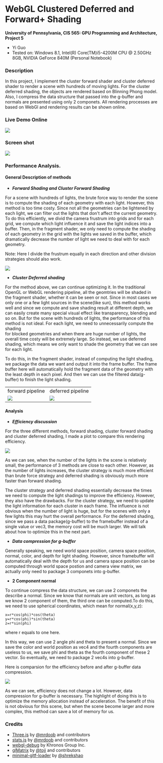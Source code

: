 WebGL Clustered Deferred and Forward+ Shading
======================

**University of Pennsylvania, CIS 565: GPU Programming and Architecture, Project 5**

* Yi Guo
* Tested on:  Windows 8.1, Intel(R) Core(TM)i5-4200M CPU @ 2.50GHz 8GB, NVIDIA GeForce 840M (Personal Notebook)

### Description
In this project, I implement the cluster forward shader and cluster deferred shader to render a scene with hundreds of moving lights. For the cluster deferred shading, the objects are rendered based on Blinning Phong model. Also, I compress the data structure that passed into the g-buffer and normals are presented using only 2 componets. All rendering processes are based on WebGl and rendering results can be shown online.

### Live Demo Online

[![](img/thumb.png)](http://TODO.github.io/Project5B-WebGL-Deferred-Shading)

### Screen shot

[![](img/video.png)](TODO)

### Performance Analysis.

#### General Description of methods

* ***Forward Shading and Cluster Forward Shading***

For a scene with hundreds of lights, the brute force way to render the scene is to compute the shading of each geometry with each light. However, this method is too time costy. Since not all the geometries can be lightened by each light, we can filter out the lights that don't affect the current geometry. To do this efficiently, we divid the camera frustrum into grids and for each grid, we compute which light influence it and save the light indices into a buffer. Then, in the fragment shader, we only need to compute the shading of each geometry in the grid with the lights we saved in the buffer, which dramatically decrease the number of light we need to deal with for each geometry. 

Note: Here I divide the frustrum equally in each direction and other division strategies should also work. 

![](./img/cluster.png)

* ***Cluster Deferred shading***

For the method above, we can continue optimizing it. In the traditional OpenGL or WebGL rendering pipeline, all the geomtries will be shaded in the fragment shader, whether it can be seen or not. Since in most cases we only one or a few light sources in the scene(like sun), this method works well and since we compute and save shading result at different depth, we can easily create many special visual effect like transparency, blending and so on.  But for the scene with hundreds of lights, the performance of this method is not ideal. For each light, we need to unnecessarily compute the shading  
for blocked geometries and when there are huge number of lights, the overall time costy will be extremely large. So instead, we use deferred shading, which means we only want to shade the geometry that we can see for each light.

To do this, in the fragment shader, instead of computing the light shading, we package the data we want and output it into the frame buffer. The frame buffer here will automatically hold the fragment data of the geometry with the least depth in each pixel. And then we can use the filtered data(g-buffer) to finish the light shading. 

<table class="image">
<tr>
	<td>forward pipeline </td>
	<td>deferred pipeline </td>
</tr>
<tr>
	<td><img src="img/forward.png"/></td>
	<td><img src="img/deferred.png"/></td>
</tr>
</table>

#### Analysis

* ***Efficiency discussion***

For the three different methods, forward shading, cluster forward shading and cluster deferred shading, I made a plot to compare this rendering efficiency.

![](./img/timecost3method.png)

As we can see, when the number of the lights in the scene is relatively small, the performance of 3 methods are close to each other. However, as the number of lights increases, the cluster strategy is much more efficient than brute force strategy and deferred shading is obviously much more faster than forward shading.

The cluster strategy and deferred shading essentially decrease the times we need to compute the light shadings to improve the efficiency. However, they also have the drawbacks. For the cluster strategy, we need to update the light information for each cluster in each frame. The influence is not obvious when the number of light is huge, but for the scenes with only a few lights this may hurt the overall performance. For the deferred shading, since we pass a data package(g-buffer) to the framebuffer instead of a single value or vec3, the memory cost will be much larger. We will talk about how to optimize this in the next part.

* ***Data compression for g-buffer***

Generally speaking, we need world space position, camera space position, normal, color, and depth for 
light shading. However, since framebuffer will automatically deal with the depth for us and camera space position can be computed through world space postion and camera view matrix, we actually only need to package 3 componets into g-buffer.

* **2 Component normal**

To continue compress the data structure, we can use 2 componets the describe a normal. Since we know that normals are unit vectors, as long as we know 2 component of them, the third one can be computed.To do this, we need to use spherical coordinates, which mean for normal(x,y,z):

```
x=r*cos(phi)*cos(theta)
y=r*cos(phi)*sin(theta)
z=r*sin(phi)
```

where r equals to one here.

In this way, we can use 2 angle phi and theta to present a normal. Since we save the color and world position as vec4 and the fourth components are useless to us, we save phi and theta as the fourth component of these 2 vector. So eventually, we need to package 2 vec4s into g-buffer.

Here is comparsion for the efficiency before and after g-buffer data compression.

![](./img/2VS4.png)

As we can see, efficiency does not change a lot. However, data compression for g-buffer is necessary. The highlight of doing this is to optimize the memory allocation instead of acceleration. The benefit of this is not obvious for this scene, but when the scene become larger and more complex, this method can save a lot of memory for us.

### Credits

* [Three.js](https://github.com/mrdoob/three.js) by [@mrdoob](https://github.com/mrdoob) and contributors
* [stats.js](https://github.com/mrdoob/stats.js) by [@mrdoob](https://github.com/mrdoob) and contributors
* [webgl-debug](https://github.com/KhronosGroup/WebGLDeveloperTools) by Khronos Group Inc.
* [glMatrix](https://github.com/toji/gl-matrix) by [@toji](https://github.com/toji) and contributors
* [minimal-gltf-loader](https://github.com/shrekshao/minimal-gltf-loader) by [@shrekshao](https://github.com/shrekshao)
